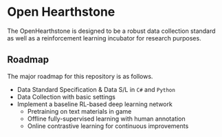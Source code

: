 # Open Hearthstone
The OpenHearthstone is designed to be a robust data collection standard as well as a reinforcement learning incubator for research purposes. 

## Roadmap

The major roadmap for this repository is as follows.

- Data Standard Specification & Data S/L in `C#` and `Python`
- Data Collection with basic settings
- Implement a baseline RL-based deep learning network
  - Pretraining on text materials in game
  - Offline fully-supervised learning with human annotation
  - Online contrastive learning for continuous improvements

